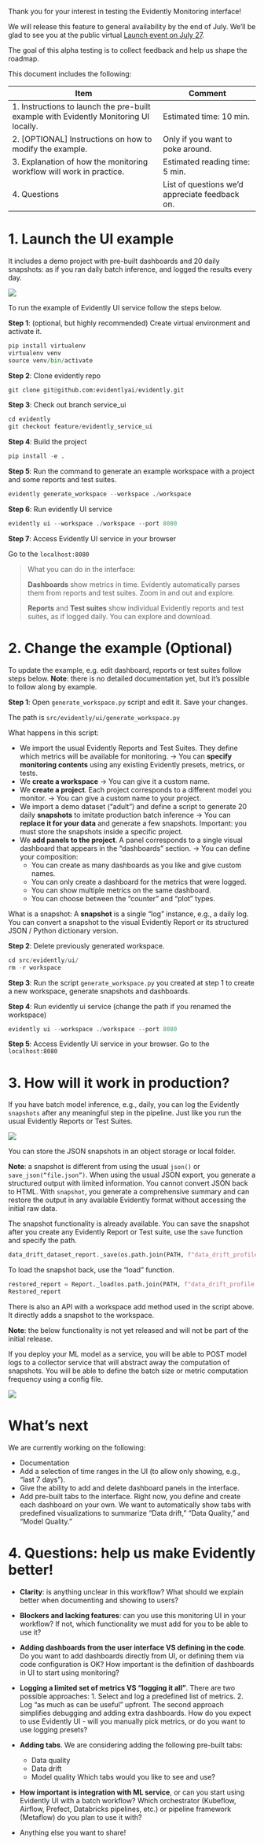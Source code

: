 Thank you for your interest in testing the Evidently Monitoring interface! 

We will release this feature to general availability by the end of July. We’ll be glad to see you at the public virtual [Launch event on July 27](https://www.evidentlyai.com/launch-day). 

The goal of this alpha testing is to collect feedback and help us shape the roadmap.  

This document includes the following:

| Item | Comment |
|----------------------------------------------------------------------------------------|-------------------------------------------------|
| 1. Instructions to launch the pre-built example with Evidently Monitoring UI locally.  | Estimated time: 10 min.                         
| 2. [OPTIONAL] Instructions on how to modify the example.                               | Only if you want to poke around.                |
| 3. Explanation of how the monitoring workflow will work in practice.                   | Estimated reading time: 5 min.                  |
| 4. Questions                                                                           | List of questions we’d appreciate feedback on.  |

# 1. Launch the UI example 
It includes a demo project with pre-built dashboards and 20 daily snapshots: as if you ran daily batch inference, and logged the results every day.  

![](https://github.com/elenasamuylova/evidently-misc/blob/main/img/ui_basic-min.png)

To run the example of Evidently UI service follow the steps below.

**Step 1**: (optional, but highly recommended) Create virtual environment and activate it.
```python
pip install virtualenv
virtualenv venv
source venv/bin/activate
```

**Step 2**: Clone evidently repo
```python
git clone git@github.com:evidentlyai/evidently.git
```

**Step 3**: Check out branch service_ui
```python
cd evidently
git checkout feature/evidently_service_ui
```

**Step 4**: Build the project
```python
pip install -e .
```

**Step 5**: Run the command to generate an example workspace with a project and some reports and test suites.
```python
evidently generate_workspace --workspace ./workspace
```

**Step 6**: Run evidently UI service
```python
evidently ui --workspace ./workspace --port 8080
```

**Step 7**: Access Evidently UI service in your browser

Go to the `localhost:8080`

>What you can do in the interface:
>
>**Dashboards** show metrics in time. Evidently automatically parses them from reports and test suites. Zoom in and out and explore.
>
>**Reports** and **Test suites** show individual Evidently reports and test suites, as if logged daily. You can explore and download.

# 2. Change the example (Optional)

To update the example, e.g. edit dashboard, reports or test suites follow steps below. 
**Note**: there is no detailed documentation yet, but it’s possible to follow along by example. 

**Step 1**: Open `generate_workspace.py` script and edit it. Save your changes.

The path is `src/evidently/ui/generate_workspace.py`

What happens in this script:
* We import the usual Evidently Reports and Test Suites. They define which metrics will be available for monitoring. -> You can **specify monitoring contents** using any existing Evidently presets, metrics, or tests.
* We **create a workspace** -> You can give it a custom name. 
* We **create a project**. Each project corresponds to a different model you monitor. -> You can give a custom name to your project.
* We import a demo dataset (“adult”) and define a script to generate 20 daily **snapshots** to imitate production batch inference -> You can **replace it for your data** and generate a few snapshots. Important: you must store the snapshots inside a specific project.
* We **add panels to the project**. A panel corresponds to a single visual dashboard that appears in the “dashboards” section. -> You can define your composition:
   * You can create as many dashboards as you like and give custom names.
   * You can only create a dashboard for the metrics that were logged. 
   * You can show multiple metrics on the same dashboard. 
   * You can choose between the “counter” and “plot” types.

What is a snapshot:
A **snapshot** is a single “log” instance, e.g., a daily log. You can convert a snapshot to the visual Evidently Report or its structured JSON / Python dictionary version.

**Step 2**: Delete previously generated workspace.
```python
cd src/evidently/ui/
rm -r workspace
```

**Step 3**: Run the script `generate_workspace.py` you created at step 1 to create a new workspace, generate snapshots and dashboards.

**Step 4**: Run evidently ui service (change the path if you renamed the workspace)
```python
evidently ui --workspace ./workspace --port 8080
```

**Step 5**: Access Evidently UI service in your browser. Go to the `localhost:8080`

# 3. How will it work in production?

If you have batch model inference, e.g., daily, you can log the Evidently `snapshots` after any meaningful step in the pipeline. Just like you run the usual Evidently Reports or Test Suites.

![](https://github.com/elenasamuylova/evidently-misc/blob/main/img/evidently_batch-min.png)

You can store the JSON snapshots in an object storage or local folder. 

**Note**: a snapshot is different from using the usual `json()` or `save_json(“file.json”)`. When using the usual JSON export, you generate a structured output with limited information. You cannot convert JSON back to HTML. With `snapshot`, you generate a comprehensive summary and can restore the output in any available Evidently format without accessing the initial raw data. 

The snapshot functionality is already available. You can save the snapshot after you create any Evidently Report or Test suite, use the `save` function and specify the path.
```python
data_drift_dataset_report._save(os.path.join(PATH, f"data_drift_profile.json"))
```

To load the snapshot back, use the “load” function. 
```python
restored_report = Report._load(os.path.join(PATH, f"data_drift_profile.json"))
Restored_report
```

There is also an API with a workspace add method used in the script above. It directly adds a snapshot to the workspace.

**Note**: the below functionality is not yet released and will not be part of the initial release.  

If you deploy your ML model as a service, you will be able to POST model logs to a collector service that will abstract away the computation of snapshots. You will be able to define the batch size or metric computation frequency using a config file.

![](https://github.com/elenasamuylova/evidently-misc/blob/main/img/evidently_rt-min.png)

# What’s next
We are currently working on the following:
* Documentation
* Add a selection of time ranges in the UI (to allow only showing, e.g., “last 7 days”).
* Give the ability to add and delete dashboard panels in the interface.
* Add pre-built tabs to the interface. Right now, you define and create each dashboard on your own. We want to automatically show tabs with predefined visualizations to summarize “Data drift,” “Data Quality,” and “Model Quality.” 

# 4. Questions: help us make Evidently better! 

* **Clarity**: is anything unclear in this workflow? What should we explain better when documenting and showing to users?
* **Blockers and lacking features**: can you use this monitoring UI in your workflow? If not, which functionality we must add for you to be able to use it?
* **Adding dashboards from the user interface VS defining in the code**. Do you want to add dashboards directly from UI, or defining them via code configuration is OK? How important is the definition of dashboards in UI to start using monitoring?
* **Logging a limited set of metrics VS “logging it all”**. There are two possible approaches: 1. Select and log a predefined list of metrics. 2. Log “as much as can be useful” upfront. The second approach simplifies debugging and adding extra dashboards. How do you expect to use Evidently UI - will you manually pick metrics, or do you want to use logging presets?
* **Adding tabs**. We are considering adding the following pre-built tabs:
  * Data quality
  * Data drift
  * Model quality 
Which tabs would you like to see and use?

* **How important is integration with ML service**, or can you start using Evidently UI with a batch workflow? Which orchestrator (Kubeflow, Airflow, Prefect, Databricks pipelines, etc.) or pipeline framework (Metaflow) do you plan to use it with?

* Anything else you want to share!






